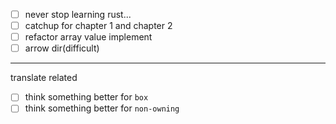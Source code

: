 - [ ] never stop learning rust...
- [ ] catchup for chapter 1 and chapter 2
- [ ] refactor array value implement
- [ ] arrow dir(difficult)

---
translate related
- [ ] think something better for `box`
- [ ] think something better for `non-owning`
